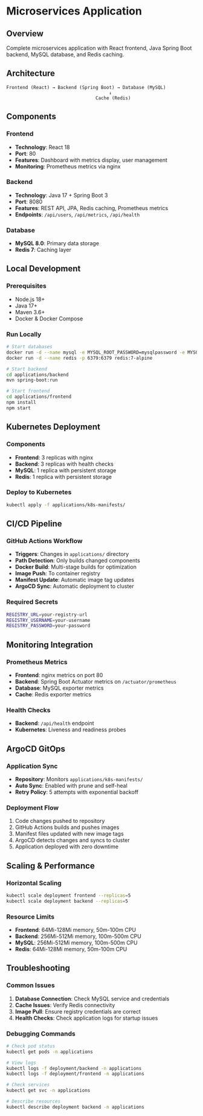 # Microservices Application

## Overview
Complete microservices application with React frontend, Java Spring Boot backend, MySQL database, and Redis caching.

## Architecture
```
Frontend (React) → Backend (Spring Boot) → Database (MySQL)
                                      ↓
                                 Cache (Redis)
```

## Components

### Frontend
- **Technology**: React 18
- **Port**: 80
- **Features**: Dashboard with metrics display, user management
- **Monitoring**: Prometheus metrics via nginx

### Backend  
- **Technology**: Java 17 + Spring Boot 3
- **Port**: 8080
- **Features**: REST API, JPA, Redis caching, Prometheus metrics
- **Endpoints**: `/api/users`, `/api/metrics`, `/api/health`

### Database
- **MySQL 8.0**: Primary data storage
- **Redis 7**: Caching layer

## Local Development

### Prerequisites
- Node.js 18+
- Java 17+
- Maven 3.6+
- Docker & Docker Compose

### Run Locally
```bash
# Start databases
docker run -d --name mysql -e MYSQL_ROOT_PASSWORD=mysqlpassword -e MYSQL_DATABASE=monitoring -p 3306:3306 mysql:8.0
docker run -d --name redis -p 6379:6379 redis:7-alpine

# Start backend
cd applications/backend
mvn spring-boot:run

# Start frontend
cd applications/frontend
npm install
npm start
```

## Kubernetes Deployment

### Components
- **Frontend**: 3 replicas with nginx
- **Backend**: 3 replicas with health checks
- **MySQL**: 1 replica with persistent storage
- **Redis**: 1 replica with persistent storage

### Deploy to Kubernetes
```bash
kubectl apply -f applications/k8s-manifests/
```

## CI/CD Pipeline

### GitHub Actions Workflow
- **Triggers**: Changes in `applications/` directory
- **Path Detection**: Only builds changed components
- **Docker Build**: Multi-stage builds for optimization
- **Image Push**: To container registry
- **Manifest Update**: Automatic image tag updates
- **ArgoCD Sync**: Automatic deployment to cluster

### Required Secrets
```bash
REGISTRY_URL=your-registry-url
REGISTRY_USERNAME=your-username  
REGISTRY_PASSWORD=your-password
```

## Monitoring Integration

### Prometheus Metrics
- **Frontend**: nginx metrics on port 80
- **Backend**: Spring Boot Actuator metrics on `/actuator/prometheus`
- **Database**: MySQL exporter metrics
- **Cache**: Redis exporter metrics

### Health Checks
- **Backend**: `/api/health` endpoint
- **Kubernetes**: Liveness and readiness probes

## ArgoCD GitOps

### Application Sync
- **Repository**: Monitors `applications/k8s-manifests/`
- **Auto Sync**: Enabled with prune and self-heal
- **Retry Policy**: 5 attempts with exponential backoff

### Deployment Flow
1. Code changes pushed to repository
2. GitHub Actions builds and pushes images
3. Manifest files updated with new image tags
4. ArgoCD detects changes and syncs to cluster
5. Application deployed with zero downtime

## Scaling & Performance

### Horizontal Scaling
```bash
kubectl scale deployment frontend --replicas=5
kubectl scale deployment backend --replicas=5
```

### Resource Limits
- **Frontend**: 64Mi-128Mi memory, 50m-100m CPU
- **Backend**: 256Mi-512Mi memory, 100m-500m CPU
- **MySQL**: 256Mi-512Mi memory, 100m-500m CPU
- **Redis**: 64Mi-128Mi memory, 50m-100m CPU

## Troubleshooting

### Common Issues
1. **Database Connection**: Check MySQL service and credentials
2. **Cache Issues**: Verify Redis connectivity
3. **Image Pull**: Ensure registry credentials are correct
4. **Health Checks**: Check application logs for startup issues

### Debugging Commands
```bash
# Check pod status
kubectl get pods -n applications

# View logs
kubectl logs -f deployment/backend -n applications
kubectl logs -f deployment/frontend -n applications

# Check services
kubectl get svc -n applications

# Describe resources
kubectl describe deployment backend -n applications
```